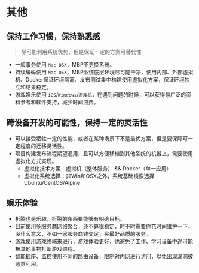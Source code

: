 # 其他

## 保持工作习惯，保持熟悉感

> 尽可能利用系统优势，但是保证一定的方案可替代性

- 一般事务使用 `Mac OSX`，MBP不更换系统。
- 持续编码使用 `Mac OSX`，MBP系统底层环境尽可能干净，使用内部、外部虚拟机、Docker保证环境隔离，发布测试集中构建使用虚拟化方案，保证环境独立和结果稳定。
- 游戏娱乐使用 `iOS`/`Windows`/`游戏机`，在遇到问题的时候，可以获得最广泛的资料参考和软件支持，减少时间浪费。

## 跨设备开发的可能性，保持一定的灵活性

- 可以接受牺牲一定的性能，或者在某种场景下不是最优方案，但是要保障可一定程度的迁移灵活性。
- 项目构建发布流程期望通用，且可以方便移植到其他系统的机器上，需要使用虚拟化方式实现。
  - 虚拟化技术方案：虚拟机（整体服务） && Docker（单一应用）
  - 虚拟化系统选择：非Win和OSX之外，系统基础镜像选择 Ubuntu/CentOS/Alpine

## 娱乐体验

- 折腾也是乐趣，折腾的东西要能够有明确目标。
- 目前使用多服务商网络聚合，还不算很稳定，时不时需要你花时间维护一下，没什么意义，不如一家服务商钱交足，买最好品质的服务。
- 游戏使用游戏终端来进行，游戏体验更好，也避免了工作、学习设备中途可能被其他事物打断游戏进程。
- 智能插座、监控使用不同的路由设备，限制对内网进行访问，以免出现漏洞被恶意利用。
